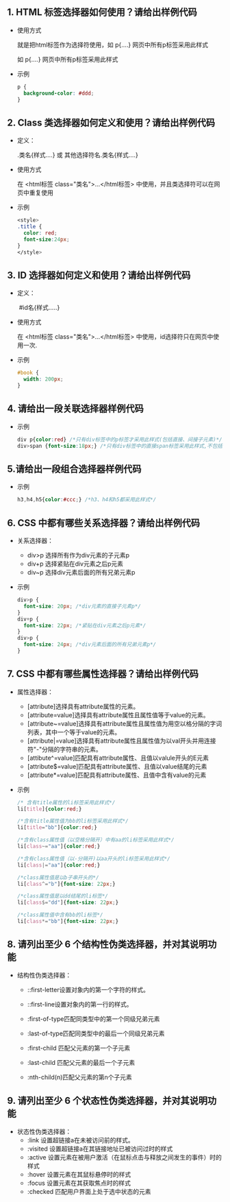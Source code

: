 ## 1. HTML 标签选择器如何使用？请给出样例代码 

- 使用方式

  就是把html标签作为选择符使⽤，如 p{....} ⽹⻚中所有p标签采⽤此样式

  如 p{....} ⽹⻚中所有p标签采⽤此样式

- 示例

  ```css
  p {
    background-color: #ddd;
  }
  ```

## 2. Class 类选择器如何定义和使用？请给出样例代码

- 定义： 

    .类名{样式....}  或 其他选择符名.类名{样式....}

- 使用方式

     在 <html标签 class="类名">...</html标签> 中使用，并且类选择符可以在⽹⻚中重复使⽤

- 示例

  ```css
  <style>
  .title {
    color: red;
    font-size:24px;
  }
  </style>
  ```

## 3. ID 选择器如何定义和使用？请给出样例代码 

- 定义：

  ​	\#id名{样式.....}

- 使用方式

     在 <html标签 class="类名">...</html标签> 中使用，id选择符只在⽹⻚中使⽤⼀次.

- 示例

  ```css
  #book {
    width: 200px;
  }
  ```

## 4. 请给出一段关联选择器样例代码 

- 示例

  ```css
  div p{color:red} /*只有div标签中的p标签才采⽤此样式(包括直接、间接子元素)*/
  div>span {font-size:18px;} /*只有div标签中的直接span标签采用此样式,不包括间接子元素*/
  ```

## 5.请给出一段组合选择器样例代码 

- 示例

  ```css
  h3,h4,h5{color:#ccc;} /*h3、h4和h5都采⽤此样式*/
  ```

## 6. CSS 中都有哪些关系选择器？请给出样例代码 

- 关系选择器：

  - div>p 选择所有作为div元素的⼦元素p
  - div+p 选择紧贴在div元素之后p元素
  - div~p 选择div元素后⾯的所有兄弟元素p

- 示例

  ```css
  div>p {
  	font-size: 20px; /*div元素的直接⼦元素p*/
  }
  div+p {
  	font-size: 22px; /*紧贴在div元素之后p元素*/
  }
  div>p {
  	font-size: 24px; /*div元素后⾯的所有兄弟元素p*/
  }
  ```

## 7. CSS 中都有哪些属性选择器？请给出样例代码 

- 属性选择器：

  - [attribute]选择具有attribute属性的元素。
  - [attribute=value]选择具有attribute属性且属性值等于value的元素。
  - [attribute~=value]选择具有attribute属性且属性值为⽤空以格分隔的字词列表，其中⼀个等于value的元素。
  - [attribute|=value]选择具有attribute属性且属性值为以val开头并⽤连接符"-"分隔的字符串的元素。
  - [attibute^=value]匹配具有attribute属性、且值以valule开头的E元素
  - [attribute$=value]匹配具有attribute属性、且值以value结尾的元素
  - [attribute*=value]匹配具有attribute属性、且值中含有value的元素

- 示例

  ```css
  /* 含有title属性的li标签采用此样式*/
  li[title]{color:red;}
  
  /*含有title属性值为bb的li标签采用此样式*/
  li[title="bb"]{color:red;}
  
  /*含有class属性值（以空格分隔开）中有aa的li标签采用此样式*/
  li[class~="aa"]{color:red;}
  
  /*含有class属性值（以-分隔开)以aa开头的li标签采用此样式*/
  li[class|="aa"]{color:red;}
  
  /*class属性值是以b子串开头的*/
  li[class^="b"]{font-size: 22px;}
  
  /*class属性值是以dd结尾的li标签*/
  li[class$="dd"]{font-size: 22px;}
  
  /*class属性值中含有bb的li标签*/
  li[class*="bb"]{font-size: 22px;}
  ```

## 

## 8. 请列出至少 6 个结构性伪类选择器，并对其说明功能 

- 结构性伪类选择器：

  - ::first-letter设置对象内的第⼀个字符的样式。
  - ::first-line设置对象内的第⼀⾏的样式。
  - :first-of-type匹配同类型中的第⼀个同级兄弟元素

  - :last-of-type匹配同类型中的最后⼀个同级兄弟元素
  - :first-child 匹配⽗元素的第⼀个⼦元素

  - :last-child 匹配⽗元素的最后⼀个⼦元素
  - :nth-child(n)匹配⽗元素的第n个⼦元素

## 9. 请列出至少 6 个状态性伪类选择器，并对其说明功能

- 状态性伪类选择器：
  - :link 设置超链接a在未被访问前的样式。
  - :visited 设置超链接a在其链接地址已被访问过时的样式
  - :active 设置元素在被⽤户激活（在⿏标点击与释放之间发⽣的事件）时的样式
  - :hover 设置元素在其⿏标悬停时的样式
  - :focus 设置元素在其获取焦点时的样式
  - :checked 匹配⽤户界⾯上处于选中状态的元素

